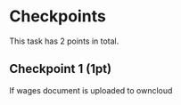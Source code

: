 # Checkpoints

This task has 2 points in total. 

## Checkpoint 1 (1pt)

If wages document is uploaded to owncloud
